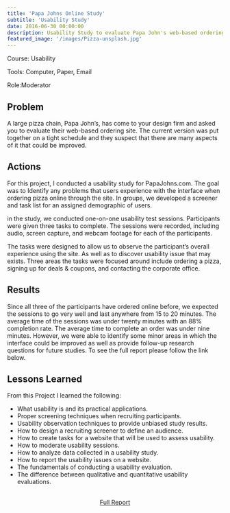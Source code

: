 ```yaml
---
title: 'Papa Johns Online Study'
subtitle: 'Usability Study'
date: 2016-06-30 00:00:00
description: Usability Study to evaluate Papa John's web-based ordering site.
featured_image: '/images/Pizza-unsplash.jpg'
---
```



Course: Usability

Tools: Computer, Paper, Email

Role:Moderator

## Problem
A large pizza chain, Papa John’s, has come to your design firm and asked you to evaluate their web-based ordering site. The current version was put together on a tight schedule and they suspect that there are many aspects of it that could be improved.

## Actions
For this project, I conducted a usability study for PapaJohns.com. The goal was to Identify any problems that users experience with the interface when ordering pizza online through the site. In groups, we developed a screener and task list for an assigned demographic of users.

in the study, we conducted one-on-one usability test sessions. Participants were given three tasks to complete. The sessions were recorded, including audio, screen capture, and webcam footage for each of the participants.

The tasks were designed to allow us to observe the participant’s overall experience using the site. As well as to discover usability issue that may exists. Three areas the tasks were focused around include ordering a pizza, signing up for deals & coupons, and contacting the corporate office.

## Results
Since all three of the participants have ordered online before, we expected the sessions to go very well and last anywhere from 15 to 20 minutes. The average time of the sessions was under twenty minutes with an 88% completion rate. The average time to complete an order was under nine minutes. However, we were able to identify some minor areas in which the interface could be improved as well as provide follow-up research questions for future studies.
To see the full report please follow the link below.

## Lessons Learned
From this Project I learned the following:

* What usability is and its practical applications.
* Proper screening techniques when recruiting participants.
* Usability observation techniques to provide unbiased study results.
* How to design a recruiting screener to define an audience.
* How to create tasks for a website that will be used to assess usability.
* How to moderate usability sessions.
* How to analyze data collected in a usability study.
* How to report the usability issues on a website.
* The fundamentals of conducting a usability evaluation.
* The difference between qualitative and quantitative usability evaluations.

<br>

<center><a href="https://github.com/GeorgeBurgess0827/Webby/blob/master/files/GeorgeBurgess_FinalReport.pdf" class="button button--large">Full Report</a></center>
